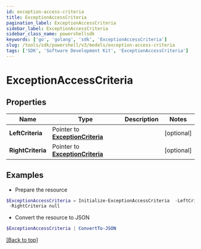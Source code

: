 ```yaml
---
id: exception-access-criteria
title: ExceptionAccessCriteria
pagination_label: ExceptionAccessCriteria
sidebar_label: ExceptionAccessCriteria
sidebar_class_name: powershellsdk
keywords: ['go', 'golang', 'sdk', 'ExceptionAccessCriteria'] 
slug: /tools/sdk/powershell/v3/models/exception-access-criteria
tags: ['SDK', 'Software Development Kit', 'ExceptionAccessCriteria']
---
```



# ExceptionAccessCriteria

## Properties

Name | Type | Description | Notes
------------ | ------------- | ------------- | -------------
**LeftCriteria** |  Pointer to [**ExceptionCriteria**](exception-criteria) |  | [optional] 
**RightCriteria** |  Pointer to [**ExceptionCriteria**](exception-criteria) |  | [optional] 

## Examples

- Prepare the resource
```powershell
$ExceptionAccessCriteria = Initialize-ExceptionAccessCriteria  -LeftCriteria null `
 -RightCriteria null
```

- Convert the resource to JSON
```powershell
$ExceptionAccessCriteria | ConvertTo-JSON
```


[[Back to top]](#) 

